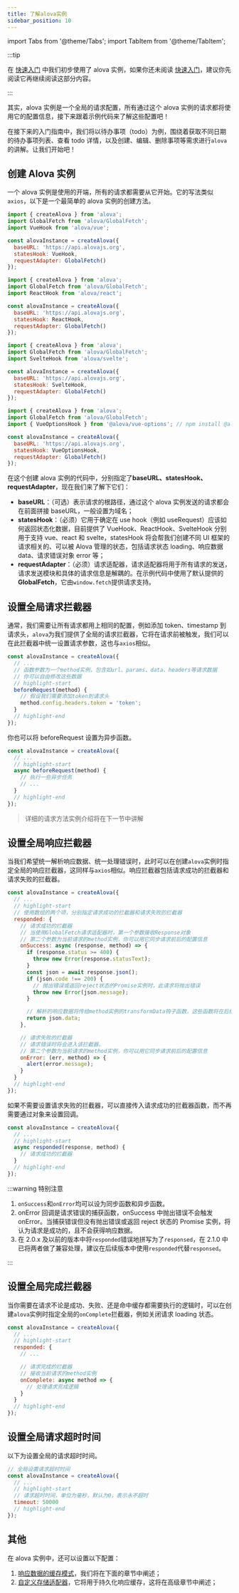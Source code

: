 ```yaml
---
title: 了解alova实例
sidebar_position: 10
---
```


import Tabs from '@theme/Tabs';
import TabItem from '@theme/TabItem';

:::tip

在 [快速入门](/tutorial/get-started/quick-start) 中我们初步使用了 alova 实例，如果你还未阅读 [快速入门](/tutorial/get-started/quick-start)，建议你先阅读它再继续阅读这部分内容。

:::

其实，alova 实例是一个全局的请求配置，所有通过这个 alova 实例的请求都将使用它的配置信息，接下来跟着示例代码来了解这些配置吧！

在接下来的入门指南中，我们将以待办事项（todo）为例，围绕着获取不同日期的待办事项列表、查看 todo 详情，以及创建、编辑、删除事项等需求进行`alova`的讲解。让我们开始吧！

## 创建 Alova 实例

一个 alova 实例是使用的开端，所有的请求都需要从它开始。它的写法类似`axios`，以下是一个最简单的 alova 实例的创建方法。

<Tabs groupId="framework">
<TabItem value="1" label="vue composition">

```javascript
import { createAlova } from 'alova';
import GlobalFetch from 'alova/GlobalFetch';
import VueHook from 'alova/vue';

const alovaInstance = createAlova({
  baseURL: 'https://api.alovajs.org',
  statesHook: VueHook,
  requestAdapter: GlobalFetch()
});
```

</TabItem>
<TabItem value="2" label="react">

```javascript
import { createAlova } from 'alova';
import GlobalFetch from 'alova/GlobalFetch';
import ReactHook from 'alova/react';

const alovaInstance = createAlova({
  baseURL: 'https://api.alovajs.org',
  statesHook: ReactHook,
  requestAdapter: GlobalFetch()
});
```

</TabItem>
<TabItem value="3" label="svelte">

```javascript
import { createAlova } from 'alova';
import GlobalFetch from 'alova/GlobalFetch';
import SvelteHook from 'alova/svelte';

const alovaInstance = createAlova({
  baseURL: 'https://api.alovajs.org',
  statesHook: SvelteHook,
  requestAdapter: GlobalFetch()
});
```

</TabItem>
<TabItem value="4" label="vue options">

```javascript
import { createAlova } from 'alova';
import GlobalFetch from 'alova/GlobalFetch';
import { VueOptionsHook } from '@alova/vue-options'; // npm install @alova/vue-options

const alovaInstance = createAlova({
  baseURL: 'https://api.alovajs.org',
  statesHook: VueOptionsHook,
  requestAdapter: GlobalFetch()
});
```

</TabItem>
</Tabs>

在这个创建 alova 实例的代码中，分别指定了**baseURL、statesHook、requestAdapter**，现在我们来了解下它们：

- **baseURL**：（可选）表示请求的根路径，通过这个 alova 实例发送的请求都会在前面拼接 baseURL，一般设置为域名；
- **statesHook**：（必须）它用于确定在 use hook（例如 useRequest）应该如何返回状态化数据，目前提供了 VueHook、ReactHook、SvelteHook 分别用于支持 vue、react 和 svelte，statesHook 将会帮我们创建不同 UI 框架的请求相关的、可以被 Alova 管理的状态，包括请求状态 loading、响应数据 data、请求错误对象 error 等；
- **requestAdapter**：（必须）请求适配器，请求适配器将用于所有请求的发送，请求发送模块和具体的请求信息是解耦的。在示例代码中使用了默认提供的 **GlobalFetch**，它由`window.fetch`提供请求支持。

## 设置全局请求拦截器

通常，我们需要让所有请求都用上相同的配置，例如添加 token、timestamp 到请求头，`alova`为我们提供了全局的请求拦截器，它将在请求前被触发，我们可以在此拦截器中统一设置请求参数，这也与`axios`相似。

```javascript
const alovaInstance = createAlova({
  // ...
  // 函数参数为一个method实例，包含如url、params、data、headers等请求数据
  // 你可以自由修改这些数据
  // highlight-start
  beforeRequest(method) {
    // 假设我们需要添加token到请求头
    method.config.headers.token = 'token';
  }
  // highlight-end
});
```

你也可以将 beforeRequest 设置为异步函数。

```javascript
const alovaInstance = createAlova({
  // ...
  // highlight-start
  async beforeRequest(method) {
    // 执行一些异步任务
    // ...
  }
  // highlight-end
});
```

> 详细的请求方法实例介绍将在下一节中讲解

## 设置全局响应拦截器

当我们希望统一解析响应数据、统一处理错误时，此时可以在创建`alova`实例时指定全局的响应拦截器，这同样与`axios`相似。响应拦截器包括请求成功的拦截器和请求失败的拦截器。

```javascript
const alovaInstance = createAlova({
  // ...
  // highlight-start
  // 使用数组的两个项，分别指定请求成功的拦截器和请求失败的拦截器
  responded: {
    // 请求成功的拦截器
    // 当使用GlobalFetch请求适配器时，第一个参数接收Response对象
    // 第二个参数为当前请求的method实例，你可以用它同步请求前后的配置信息
    onSuccess: async (response, method) => {
      if (response.status >= 400) {
        throw new Error(response.statusText);
      }
      const json = await response.json();
      if (json.code !== 200) {
        // 抛出错误或返回reject状态的Promise实例时，此请求将抛出错误
        throw new Error(json.message);
      }

      // 解析的响应数据将传给method实例的transformData钩子函数，这些函数将在后续讲解
      return json.data;
    },

    // 请求失败的拦截器
    // 请求错误时将会进入该拦截器。
    // 第二个参数为当前请求的method实例，你可以用它同步请求前后的配置信息
    onError: (err, method) => {
      alert(error.message);
    }
  }
  // highlight-end
});
```

如果不需要设置请求失败的拦截器，可以直接传入请求成功的拦截器函数，而不再需要通过对象来设置回调。

```javascript
const alovaInstance = createAlova({
  // ...
  // highlight-start
  async responded(response, method) {
    // 请求成功的拦截器
  }
  // highlight-end
});
```

:::warning 特别注意

1. `onSuccess`和`onError`均可以设为同步函数和异步函数。
2. onError 回调是请求错误的捕获函数，onSuccess 中抛出错误不会触发 onError。当捕获错误但没有抛出错误或返回 reject 状态的 Promise 实例，将认为请求是成功的，且不会获得响应数据。
3. 在 2.0.x 及以前的版本中将`responded`错误地拼写为了`responsed`，在 2.1.0 中已将两者做了兼容处理，建议在后续版本中使用`responded`代替`responsed`。

:::

## 设置全局完成拦截器

当你需要在请求不论是成功、失败、还是命中缓存都需要执行的逻辑时，可以在创建`alova`实例时指定全局的`onComplete`拦截器，例如关闭请求 loading 状态。

```javascript
const alovaInstance = createAlova({
  // ...
  // highlight-start
  responded: {
    // ...

    // 请求完成的拦截器
    // 接收当前请求的method实例
    onComplete: async method => {
      // 处理请求完成逻辑
    }
  }
  // highlight-end
});
```

## 设置全局请求超时时间

以下为设置全局的请求超时时间。

```javascript
// 全局设置请求超时时间
const alovaInstance = createAlova({
  // ...
  // highlight-start
  // 请求超时时间，单位为毫秒，默认为0，表示永不超时
  timeout: 50000
  // highlight-end
});
```

## 其他

在 alova 实例中，还可以设置以下配置：

1. [响应数据的缓存模式](/tutorial/learning/response-cache)，我们将在下面的章节中阐述；
2. [自定义存储适配器](/tutorial/advanced/custom-storage-adapter)，它将用于持久化响应缓存，这将在高级章节中阐述；
